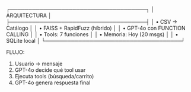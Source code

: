 ┌─────────────────────────────────────┐
│ ARQUITECTURA                        │
├─────────────────────────────────────┤
│ • CSV → Catálogo                    │
│ • FAISS + RapidFuzz (híbrido)       │
│ • GPT-4o con FUNCTION CALLING       │
│ • Tools: 7 funciones                │
│ • Memoria: Hoy (20 msgs)            │
│ • SQLite local                      │
└─────────────────────────────────────┘

FLUJO:
1. Usuario → mensaje
2. GPT-4o decide qué tool usar
3. Ejecuta tools (búsqueda/carrito)
4. GPT-4o genera respuesta final
